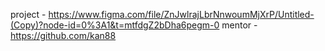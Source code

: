 project - https://www.figma.com/file/ZnJwlrajLbrNnwoumMjXrP/Untitled-(Copy)?node-id=0%3A1&t=mtfdgZ2bDha6pegm-0
mentor - https://github.com/kan88
